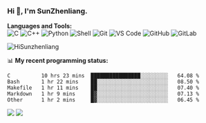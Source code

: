 
### Hi 👋, I'm SunZhenliang.



**Languages and Tools:**  
![C](https://img.shields.io/badge/-00599C?style=flat-square&logo=c&logoColor=white)
![C++](https://img.shields.io/badge/-C++-00599C?style=flat-square&logo=c%2B%2B&logoColor=white)
![Python](https://img.shields.io/badge/-Python-8fcfd1?style=flat-square&logo=Python)
![Shell](https://img.shields.io/badge/-Shell-blasck?style=flat-square&logo=Shell)
![Git](https://img.shields.io/badge/-Git-black?style=flat-square&logo=git)
![VS Code](https://img.shields.io/badge/-VS%20Code-007ACC?style=flat-square&logo=visual-studio-code)
![GitHub](https://img.shields.io/badge/-GitHub-181717?style=flat-square&logo=github)
![GitLab](https://img.shields.io/badge/-GitLab-FCA121?style=flat-square&logo=gitlab)

<img   src="https://github-readme-stats.vercel.app/api?username=HiSunzhenliang&count_private=true&show_icons=true" alt="HiSunzhenliang" />

📊 **My recent programming status:**
<!--START_SECTION:waka-->
```text
C          10 hrs 23 mins  ████████████████░░░░░░░░░   64.08 % 
Bash       1 hr 22 mins    ██░░░░░░░░░░░░░░░░░░░░░░░   08.50 % 
Makefile   1 hr 11 mins    ██░░░░░░░░░░░░░░░░░░░░░░░   07.40 % 
Markdown   1 hr 9 mins     █▓░░░░░░░░░░░░░░░░░░░░░░░   07.13 % 
Other      1 hr 2 mins     █▓░░░░░░░░░░░░░░░░░░░░░░░   06.45 % 
```
<!--END_SECTION:waka-->
[![](https://img.shields.io/ubuntu/v/ubuntu-wallpapers)](https://kubuntu.org/)
![](https://visitor-badge.glitch.me/badge?page_id=HiSunzhenliang.readme)

